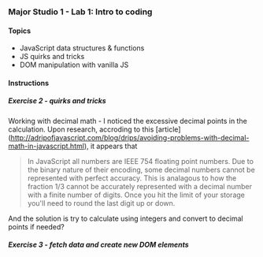 ### Major Studio 1 - Lab 1: Intro to coding

#### Topics

- JavaScript data structures & functions
- JS quirks and tricks
- DOM manipulation with vanilla JS

#### Instructions

##### Exercise 2 - quirks and tricks

Working with decimal math - I noticed the excessive decimal points in the calculation. Upon research, accroding to this [article] (http://adripofjavascript.com/blog/drips/avoiding-problems-with-decimal-math-in-javascript.html), it appears that 

> In JavaScript all numbers are IEEE 754 floating point numbers. Due to the binary nature of their encoding, some decimal numbers cannot be represented with perfect accuracy. This is analagous to how the fraction 1/3 cannot be accurately represented with a decimal number with a finite number of digits. Once you hit the limit of your storage you'll need to round the last digit up or down.

And the solution is try to calculate using integers and convert to decimal points if needed?

##### Exercise 3 - fetch data and create new DOM elements

